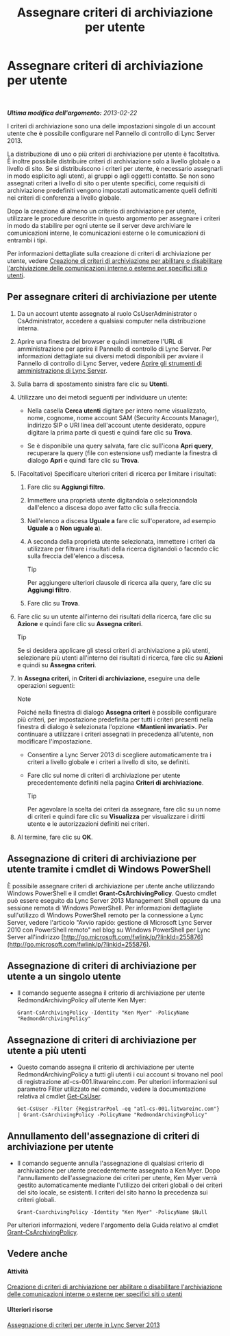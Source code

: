 ﻿---
title: Assegnare criteri di archiviazione per utente
TOCTitle: Assegnare criteri di archiviazione per utente
ms:assetid: a12ca483-b235-460f-b3fe-130fb3087264
ms:mtpsurl: https://technet.microsoft.com/it-it/library/Gg182560(v=OCS.15)
ms:contentKeyID: 49301520
ms.date: 08/24/2015
mtps_version: v=OCS.15
ms.translationtype: HT
---

# Assegnare criteri di archiviazione per utente

 

_**Ultima modifica dell'argomento:** 2013-02-22_

I criteri di archiviazione sono una delle impostazioni singole di un account utente che è possibile configurare nel Pannello di controllo di Lync Server 2013.

La distribuzione di uno o più criteri di archiviazione per utente è facoltativa. È inoltre possibile distribuire criteri di archiviazione solo a livello globale o a livello di sito. Se si distribuiscono i criteri per utente, è necessario assegnarli in modo esplicito agli utenti, ai gruppi o agli oggetti contatto. Se non sono assegnati criteri a livello di sito o per utente specifici, come requisiti di archiviazione predefiniti vengono impostati automaticamente quelli definiti nei criteri di conferenza a livello globale.

Dopo la creazione di almeno un criterio di archiviazione per utente, utilizzare le procedure descritte in questo argomento per assegnare i criteri in modo da stabilire per ogni utente se il server deve archiviare le comunicazioni interne, le comunicazioni esterne o le comunicazioni di entrambi i tipi.

Per informazioni dettagliate sulla creazione di criteri di archiviazione per utente, vedere [Creazione di criteri di archiviazione per abilitare o disabilitare l'archiviazione delle comunicazioni interne o esterne per specifici siti o utenti](lync-server-2013-creating-an-archiving-policy-to-enable-or-disable-archiving-of-internal-or-external-communications-for-specific-sites-or-users.md).

## Per assegnare criteri di archiviazione per utente

1.  Da un account utente assegnato al ruolo CsUserAdministrator o CsAdministrator, accedere a qualsiasi computer nella distribuzione interna.

2.  Aprire una finestra del browser e quindi immettere l'URL di amministrazione per aprire il Pannello di controllo di Lync Server. Per informazioni dettagliate sui diversi metodi disponibili per avviare il Pannello di controllo di Lync Server, vedere [Aprire gli strumenti di amministrazione di Lync Server](lync-server-2013-open-lync-server-administrative-tools.md).

3.  Sulla barra di spostamento sinistra fare clic su **Utenti**.

4.  Utilizzare uno dei metodi seguenti per individuare un utente:
    
      - Nella casella **Cerca utenti** digitare per intero nome visualizzato, nome, cognome, nome account SAM (Security Accounts Manager), indirizzo SIP o URI linea dell'account utente desiderato, oppure digitare la prima parte di questi e quindi fare clic su **Trova**.
    
      - Se è disponibile una query salvata, fare clic sull'icona **Apri query**, recuperare la query (file con estensione usf) mediante la finestra di dialogo **Apri** e quindi fare clic su **Trova**.

5.  (Facoltativo) Specificare ulteriori criteri di ricerca per limitare i risultati:
    
    1.  Fare clic su **Aggiungi filtro**.
    
    2.  Immettere una proprietà utente digitandola o selezionandola dall'elenco a discesa dopo aver fatto clic sulla freccia.
    
    3.  Nell'elenco a discesa **Uguale a** fare clic sull'operatore, ad esempio **Uguale a** o **Non uguale a**).
    
    4.  A seconda della proprietà utente selezionata, immettere i criteri da utilizzare per filtrare i risultati della ricerca digitandoli o facendo clic sulla freccia dell'elenco a discesa.
        
        > [!tip]  
        > Per aggiungere ulteriori clausole di ricerca alla query, fare clic su <strong>Aggiungi filtro</strong>.    
    5.  Fare clic su **Trova**.

6.  Fare clic su un utente all'interno dei risultati della ricerca, fare clic su **Azione** e quindi fare clic su **Assegna criteri**.
    
    > [!tip]  
    > Se si desidera applicare gli stessi criteri di archiviazione a più utenti, selezionare più utenti all'interno dei risultati di ricerca, fare clic su <strong>Azioni</strong> e quindi su <strong>Assegna criteri</strong>.

7.  In **Assegna criteri**, in **Criteri di archiviazione**, eseguire una delle operazioni seguenti:
    

    > [!NOTE]
    > Poiché nella finestra di dialogo <STRONG>Assegna criteri</STRONG> è possibile configurare più criteri, per impostazione predefinita per tutti i criteri presenti nella finestra di dialogo è selezionata l'opzione <STRONG>&lt;Mantieni invariati&gt;</STRONG>. Per continuare a utilizzare i criteri assegnati in precedenza all'utente, non modificare l'impostazione.

    
      - Consentire a Lync Server 2013 di scegliere automaticamente tra i criteri a livello globale e i criteri a livello di sito, se definiti.
    
      - Fare clic sul nome di criteri di archiviazione per utente precedentemente definiti nella pagina **Criteri di archiviazione**.
        
        > [!tip]  
        > Per agevolare la scelta dei criteri da assegnare, fare clic su un nome di criteri e quindi fare clic su <strong>Visualizza</strong> per visualizzare i diritti utente e le autorizzazioni definiti nei criteri.

8.  Al termine, fare clic su **OK**.

## Assegnazione di criteri di archiviazione per utente tramite i cmdlet di Windows PowerShell

È possibile assegnare criteri di archiviazione per utente anche utilizzando Windows PowerShell e il cmdlet **Grant-CsArchivingPolicy**. Questo cmdlet può essere eseguito da Lync Server 2013 Management Shell oppure da una sessione remota di Windows PowerShell. Per informazioni dettagliate sull'utilizzo di Windows PowerShell remoto per la connessione a Lync Server, vedere l'articolo "Avvio rapido: gestione di Microsoft Lync Server 2010 con PowerShell remoto" nel blog su Windows PowerShell per Lync Server all'indirizzo [http://go.microsoft.com/fwlink/p/?linkId=255876](http://go.microsoft.com/fwlink/p/?linkid=255876).

## Assegnazione di criteri di archiviazione per utente a un singolo utente

  - Il comando seguente assegna il criterio di archiviazione per utente RedmondArchivingPolicy all'utente Ken Myer:
    
        Grant-CsArchivingPolicy -Identity "Ken Myer" -PolicyName "RedmondArchivingPolicy"

## Assegnazione di criteri di archiviazione per utente a più utenti

  - Questo comando assegna il criterio di archiviazione per utente RedmondArchivingPolicy a tutti gli utenti i cui account si trovano nel pool di registrazione atl-cs-001.litwareinc.com. Per ulteriori informazioni sul parametro Filter utilizzato nel comando, vedere la documentazione relativa al cmdlet [Get-CsUser](https://docs.microsoft.com/en-us/powershell/module/skype/Get-CsUser).
    
        Get-CsUser -Filter {RegistrarPool -eq "atl-cs-001.litwareinc.com"} | Grant-CsArchivingPolicy -PolicyName "RedmondArchivingPolicy"

## Annullamento dell'assegnazione di criteri di archiviazione per utente

  - Il comando seguente annulla l'assegnazione di qualsiasi criterio di archiviazione per utente precedentemente assegnato a Ken Myer. Dopo l'annullamento dell'assegnazione dei criteri per utente, Ken Myer verrà gestito automaticamente mediante l'utilizzo dei criteri globali o dei criteri del sito locale, se esistenti. I criteri del sito hanno la precedenza sui criteri globali.
    
        Grant-CsarchivingPolicy -Identity "Ken Myer" -PolicyName $Null

Per ulteriori informazioni, vedere l'argomento della Guida relativo al cmdlet [Grant-CsArchivingPolicy](https://docs.microsoft.com/en-us/powershell/module/skype/Grant-CsArchivingPolicy).

## Vedere anche

#### Attività

[Creazione di criteri di archiviazione per abilitare o disabilitare l'archiviazione delle comunicazioni interne o esterne per specifici siti o utenti](lync-server-2013-creating-an-archiving-policy-to-enable-or-disable-archiving-of-internal-or-external-communications-for-specific-sites-or-users.md)  

#### Ulteriori risorse

[Assegnazione di criteri per utente in Lync Server 2013](lync-server-2013-assigning-per-user-policies.md)

